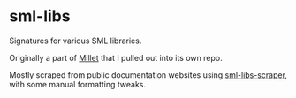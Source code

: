# sml-libs

Signatures for various SML libraries.

Originally a part of [Millet][] that I pulled out into its own repo.

Mostly scraped from public documentation websites using [sml-libs-scraper][], with some manual formatting tweaks.

[millet]: https://github.com/azdavis/millet
[sml-libs-scraper]: https://github.com/azdavis/sml-libs-scraper
